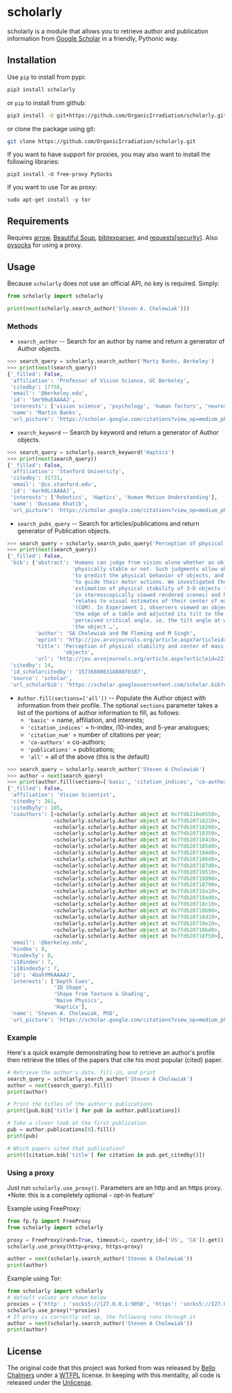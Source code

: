 # scholarly
scholarly is a module that allows you to retrieve author and publication information from [Google Scholar](https://scholar.google.com) in a friendly, Pythonic way.

## Installation
Use `pip` to install from pypi:

```bash
pip3 install scholarly
```

or `pip` to install from github:

```bash
pip3 install -U git+https://github.com/OrganicIrradiation/scholarly.git
```

or clone the package using git:

```bash
git clone https://github.com/OrganicIrradiation/scholarly.git
```


If you want to have support for proxies, you may also want to install the following libraries:
```
pip3 install -U free-proxy PySocks 
```

If you want to use Tor as proxy:
```
sudo apt-get install -y tor
```

## Requirements
Requires [arrow](http://crsmithdev.com/arrow/), [Beautiful Soup](https://pypi.python.org/pypi/beautifulsoup4/), [bibtexparser](https://pypi.python.org/pypi/bibtexparser/), and [requests[security]](https://pypi.python.org/pypi/requests/).
Also [pysocks](https://pypi.org/project/PySocks/) for using a proxy.




## Usage
Because `scholarly` does not use an official API, no key is required. Simply:

```python
from scholarly import scholarly

print(next(scholarly.search_author('Steven A. Cholewiak')))
```

### Methods
* `search_author` -- Search for an author by name and return a generator of Author objects.

```python
>>> search_query = scholarly.search_author('Marty Banks, Berkeley')
>>> print(next(search_query))
{'_filled': False,
 'affiliation': 'Professor of Vision Science, UC Berkeley',
 'citedby': 17758,
 'email': '@berkeley.edu',
 'id': 'Smr99uEAAAAJ',
 'interests': ['vision science', 'psychology', 'human factors', 'neuroscience'],
 'name': 'Martin Banks',
 'url_picture': 'https://scholar.google.com/citations?view_op=medium_photo&user=Smr99uEAAAAJ'}
```

* `search_keyword` -- Search by keyword and return a generator of Author objects.

```python
>>> search_query = scholarly.search_keyword('Haptics')
>>> print(next(search_query))
{'_filled': False,
 'affiliation': 'Stanford University',
 'citedby': 31731,
 'email': '@cs.stanford.edu',
 'id': '4arkOLcAAAAJ',
 'interests': ['Robotics', 'Haptics', 'Human Motion Understanding'],
 'name': 'Oussama Khatib',
 'url_picture': 'https://scholar.google.com/citations?view_op=medium_photo&user=4arkOLcAAAAJ'}
```

* `search_pubs_query` -- Search for articles/publications and return generator of Publication objects.

```python
>>> search_query = scholarly.search_pubs_query('Perception of physical stability and center of mass of 3D objects')
>>> print(next(search_query))
{'_filled': False,
 'bib': {'abstract': 'Humans can judge from vision alone whether an object is '
                     'physically stable or not. Such judgments allow observers '
                     'to predict the physical behavior of objects, and hence '
                     'to guide their motor actions. We investigated the visual '
                     'estimation of physical stability of 3-D objects (shown '
                     'in stereoscopically viewed rendered scenes) and how it '
                     'relates to visual estimates of their center of mass '
                     '(COM). In Experiment 1, observers viewed an object near '
                     'the edge of a table and adjusted its tilt to the '
                     'perceived critical angle, ie, the tilt angle at which '
                     'the object …',
         'author': 'SA Cholewiak and RW Fleming and M Singh',
         'eprint': 'http://jov.arvojournals.org/article.aspx?articleid=2213254',
         'title': 'Perception of physical stability and center of mass of 3-D '
                  'objects',
         'url': 'http://jov.arvojournals.org/article.aspx?articleid=2213254'},
 'citedby': 14,
 'id_scholarcitedby': '15736880631888070187',
 'source': 'scholar',
 'url_scholarbib': 'https://scholar.googleusercontent.com/scholar.bib?q=info:K8ZpoI6hZNoJ:scholar.google.com/&output=citation&scisig=AAGBfm0AAAAAXGSbUf67ybEFA3NEyJzRusXRbR441api&scisf=4&ct=citation&cd=0&hl=en'}
```

* `Author.fill(sections=['all'])` -- Populate the Author object with
  information from their profile. The optional `sections` parameter takes a
  list of the portions of author information to fill, as follows:
  - `'basic'` = name, affiliation, and interests;
  - `'citation_indices'` = h-index, i10-index, and 5-year analogues;
  - `'citation_num'` = number of citations per year;
  - `'co-authors'` = co-authors;
  - `'publications'` = publications;
  - `'all'` = all of the above (this is the default)

```python
>>> search_query = scholarly.search_author('Steven A Cholewiak')
>>> author = next(search_query)
>>> print(author.fill(sections=['basic', 'citation_indices', 'co-authors']))
{'_filled': False,
 'affiliation': 'Vision Scientist',
 'citedby': 261,
 'citedby5y': 185,
 'coauthors': [<scholarly.scholarly.Author object at 0x7fdb210e0550>,
               <scholarly.scholarly.Author object at 0x7fdb20718210>,
               <scholarly.scholarly.Author object at 0x7fdb20718290>,
               <scholarly.scholarly.Author object at 0x7fdb20718350>,
               <scholarly.scholarly.Author object at 0x7fdb20718410>,
               <scholarly.scholarly.Author object at 0x7fdb207185d0>,
               <scholarly.scholarly.Author object at 0x7fdb207184d0>,
               <scholarly.scholarly.Author object at 0x7fdb207186d0>,
               <scholarly.scholarly.Author object at 0x7fdb207187d0>,
               <scholarly.scholarly.Author object at 0x7fdb20718510>,
               <scholarly.scholarly.Author object at 0x7fdb20718890>,
               <scholarly.scholarly.Author object at 0x7fdb20718790>,
               <scholarly.scholarly.Author object at 0x7fdb20718a10>,
               <scholarly.scholarly.Author object at 0x7fdb20718ad0>,
               <scholarly.scholarly.Author object at 0x7fdb20718c10>,
               <scholarly.scholarly.Author object at 0x7fdb20718b90>,
               <scholarly.scholarly.Author object at 0x7fdb20718d10>,
               <scholarly.scholarly.Author object at 0x7fdb20718e10>,
               <scholarly.scholarly.Author object at 0x7fdb20718bd0>,
               <scholarly.scholarly.Author object at 0x7fdb20718f50>],
 'email': '@berkeley.edu',
 'hindex': 8,
 'hindex5y': 8,
 'i10index': 7,
 'i10index5y': 7,
 'id': '4bahYMkAAAAJ',
 'interests': ['Depth Cues',
               '3D Shape',
               'Shape from Texture & Shading',
               'Naive Physics',
               'Haptics'],
 'name': 'Steven A. Cholewiak, PhD',
 'url_picture': 'https://scholar.google.com/citations?view_op=medium_photo&user=4bahYMkAAAAJ'}
```

### Example
Here's a quick example demonstrating how to retrieve an author's profile then retrieve the titles of the papers that cite his most popular (cited) paper.

```python
# Retrieve the author's data, fill-in, and print
search_query = scholarly.search_author('Steven A Cholewiak')
author = next(search_query).fill()
print(author)

# Print the titles of the author's publications
print([pub.bib['title'] for pub in author.publications])

# Take a closer look at the first publication
pub = author.publications[0].fill()
print(pub)

# Which papers cited that publication?
print([citation.bib['title'] for citation in pub.get_citedby()])
```

### Using a proxy
Just run `scholarly.use_proxy()`. Parameters are an http and an https proxy.
*Note: this is a completely optional - opt-in feature'

Example using FreeProxy:

```python
from fp.fp import FreeProxy
from scholarly import scholarly

proxy = FreeProxy(rand=True, timeout=1, country_id=['US', 'CA']).get()  
scholarly.use_proxy(http=proxy, https=proxy)

author = next(scholarly.search_author('Steven A Cholewiak'))
print(author)
```

Example using Tor:

```python
from scholarly import scholarly
# default values are shown below
proxies = {'http' : 'socks5://127.0.0.1:9050', 'https': 'socks5://127.0.0.1:9050'}
scholarly.use_proxy(**proxies)
# If proxy is correctly set up, the following runs through it
author = next(scholarly.search_author('Steven A Cholewiak'))
print(author)
```


## License
The original code that this project was forked from was released by [Bello Chalmers](https://github.com/lbello/chalmers-web) under a [WTFPL](http://www.wtfpl.net/) license. In keeping with this mentality, all code is released under the [Unlicense](http://unlicense.org/).
